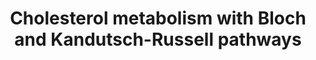 ---
annotations:
- id: PW:0000454
  parent: classic metabolic pathway
  type: Pathway Ontology
  value: cholesterol biosynthetic pathway
- id: PW:0001304
  parent: classic metabolic pathway
  type: Pathway Ontology
  value: cholesterol metabolic pathway
- id: PW:0000959
  parent: signaling pathway
  type: Pathway Ontology
  value: lipid signaling pathway
authors:
- DeSl
- Eweitz
- Khanspers
communities:
- Lipids
description: New PW, homology converted
last-edited: 2023-01-18
ndex: 9a7fd629-8b6c-11eb-9e72-0ac135e8bacf
organisms:
- Homo sapiens
redirect_from:
- /index.php/Pathway:WP4718
- /instance/WP4718
- /instance/WP4718_rr124755
revision: r124755
schema-jsonld:
- '@context': https://schema.org/
  '@id': https://wikipathways.github.io/pathways/WP4718.html
  '@type': Dataset
  creator:
    '@type': Organization
    name: WikiPathways
  description: New PW, homology converted
  keywords:
  - 14-demethyl-lanosterol
  - 24,25-dihydrolanosterol
  - 24,25-epoxycholesterol
  - 24S-hydroxycholesterol
  - 25-hydroxycholesterol
  - 27-hydroxycholesterol
  - 32-hydroxylanosterol
  - 4,4-dimethylcholest-8-enol
  - 4,4-dimethylcholesta-5,8,24-trienol
  - 4-alpha-methyl-cholest-8-enone
  - 4-alpha-methylcholest-8-enol
  - 4-methyl zymostenol
  - 4beta-hydroxycholesterol
  - 7-dehdrocholesterol
  - 7-dehydodesmosterol
  - 7-oxocholesterol
  - 7alpha-hydroxycholesterol
  - 9Z-palmitoleic acid
  - ABCA1
  - ABCG1
  - ACAT2
  - ACOT2
  - ACSL1
  - ACSL3
  - ACSL4
  - Acetoacetyl-CoA
  - Acetyl-CoA
  - Acyl-CoA
  - CE(16:1)
  - CE(18:1)
  - CH25H
  - CYP27A1
  - CYP46A1
  - CYP51A1
  - Cholestadienol
  - Cholestenone
  - Cholesterol
  - Cholesteryl esters (CE)
  - DHCR24
  - DHCR7
  - Desmosterol
  - Diepoxy-squalene
  - Dimethylallyl-PP
  - EBP
  - ELOVL2
  - ELOVL3
  - ELOVL4
  - ELOVL5
  - FADS1
  - FADS2
  - FASN
  - FDFT1
  - FDPS
  - FF-MAS
  - Farnesyl-PP
  - GGPS1
  - Geranyl-PP
  - HMG-CoA
  - HMGCR
  - HMGCS1
  - HMGCS2
  - HSD17B7
  - IDI1
  - Isopentenyl-PP
  - LBR
  - LSS
  - Lanosterol
  - Lathosterol
  - MSMO1
  - MVD
  - MVK
  - MYLIP
  - Mevalonate-5-P
  - Mevalonate-5-PP
  - Mevalonic acid
  - NR1H2
  - NR1H3
  - NSDHL
  - Oleic acid
  - PMVK
  - PreSqualene
  - SC5D
  - SCD
  - SOAT1
  - SOAT2
  - SQLE
  - SREBF1
  - SREBF2
  - Squalene
  - Squalene-2,3-epoxide
  - TM7SF2
  - Zymostenol
  - Zymosterol
  license: CC0
  name: Cholesterol metabolism with Bloch and Kandutsch-Russell pathways
seo: CreativeWork
title: Cholesterol metabolism with Bloch and Kandutsch-Russell pathways
wpid: WP4718
---